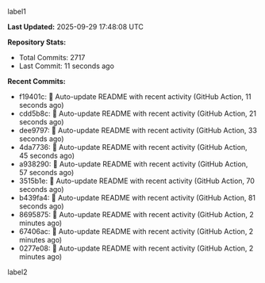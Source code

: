 
label1 
<!-- ACTIVITY_START -->
**Last Updated:** 2025-09-29 17:48:08 UTC

**Repository Stats:**
- Total Commits: 2717
- Last Commit: 11 seconds ago

**Recent Commits:**
- f19401c: 🤖 Auto-update README with recent activity (GitHub Action, 11 seconds ago)
- cdd5b8c: 🤖 Auto-update README with recent activity (GitHub Action, 21 seconds ago)
- dee9797: 🤖 Auto-update README with recent activity (GitHub Action, 33 seconds ago)
- 4da7736: 🤖 Auto-update README with recent activity (GitHub Action, 45 seconds ago)
- a938290: 🤖 Auto-update README with recent activity (GitHub Action, 57 seconds ago)
- 3515b1e: 🤖 Auto-update README with recent activity (GitHub Action, 70 seconds ago)
- b439fa4: 🤖 Auto-update README with recent activity (GitHub Action, 81 seconds ago)
- 8695875: 🤖 Auto-update README with recent activity (GitHub Action, 2 minutes ago)
- 67406ac: 🤖 Auto-update README with recent activity (GitHub Action, 2 minutes ago)
- 0277e08: 🤖 Auto-update README with recent activity (GitHub Action, 2 minutes ago)
<!-- ACTIVITY_END -->

label2
